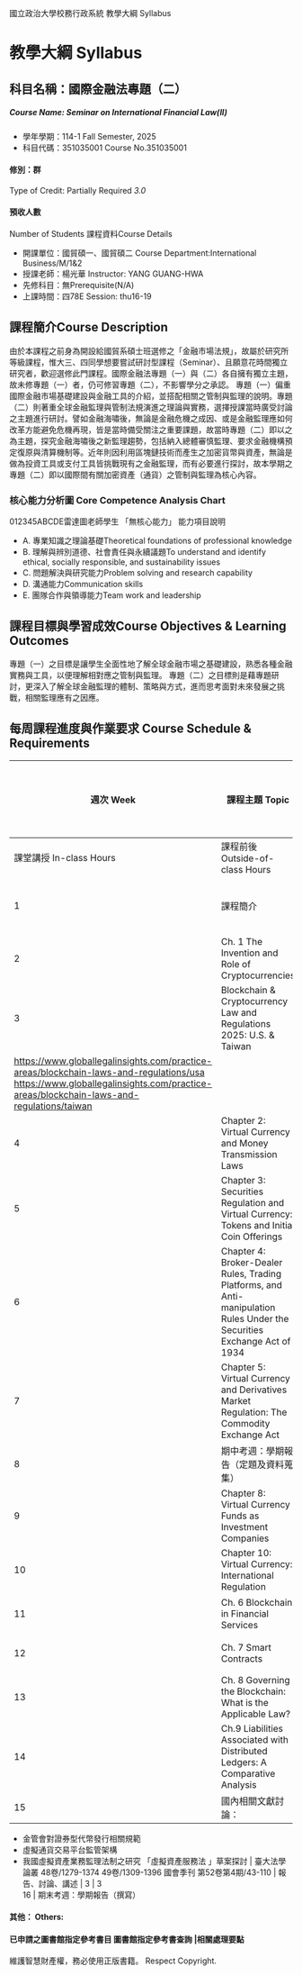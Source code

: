 國立政治大學校務行政系統 教學大綱 Syllabus
# 教學大綱 Syllabus
##  科目名稱：國際金融法專題（二）
#####  Course Name: Seminar on International Financial Law(II)
  * 學年學期：114-1 Fall Semester, 2025 
  * 科目代碼：351035001 Course No.351035001
#### 修別：群
Type of Credit: Partially Required 
_3.0_
#### 預收人數
Number of Students
課程資料Course Details
  * 開課單位：國貿碩一、國貿碩二 Course Department:International Business/M/1&2 
  * 授課老師：楊光華 Instructor: YANG GUANG-HWA 
  * 先修科目：無Prerequisite(N/A)
  * 上課時間：四78E Session: thu16-19
##  課程簡介Course Description
由於本課程之前身為開設給國貿系碩士班選修之「金融市場法規」，故屬於研究所等級課程，惟大三、四同學想要嘗試研討型課程（Seminar）、且願意花時間獨立研究者，歡迎選修此門課程。國際金融法專題（一）與（二）各自擁有獨立主題，故未修專題（一）者，仍可修習專題（二），不影響學分之承認。
專題（一）偏重國際金融市場基礎建設與金融工具的介紹，並搭配相關之管制與監理的說明。專題（二）則著重全球金融監理與管制法規演進之理論與實務，選擇授課當時廣受討論之主題進行研討。譬如金融海嘯後，無論是金融危機之成因、或是金融監理應如何改革方能避免危機再現，皆是當時備受關注之重要課題，故當時專題（二）即以之為主題，探究金融海嘯後之新監理趨勢，包括納入總體審慎監理、要求金融機構預定復原與清算機制等。近年則因利用區塊鏈技術而產生之加密貨幣與資產，無論是做為投資工具或支付工具皆挑戰現有之金融監理，而有必要進行探討，故本學期之專題（二）即以國際間有關加密資產（通貨）之管制與監理為核心內容。
###  核心能力分析圖 Core Competence Analysis Chart
012345ABCDE雷達圖老師學生
「無核心能力」 
能力項目說明
  * A. 專業知識之理論基礎Theoretical foundations of professional knowledge
  * B. 理解與辨別道德、社會責任與永續議題To understand and identify ethical, socially responsible, and sustainability issues
  * C. 問題解決與研究能力Problem solving and research capability
  * D. 溝通能力Communication skills
  * E. 團隊合作與領導能力Team work and leadership
##  課程目標與學習成效Course Objectives & Learning Outcomes 
專題（一）之目標是讓學生全面性地了解全球金融市場之基礎建設，熟悉各種金融實務與工具，以便理解相對應之管制與監理。
專題（二）之目標則是藉專題研討，更深入了解全球金融監理的體制、策略與方式，進而思考面對未來發展之挑戰，相關監理應有之因應。
##  每周課程進度與作業要求 Course Schedule & Requirements
|  週次 Week |  課程主題 Topic |  課程內容與指定閱讀 Content and Reading Assignment |  教學活動與作業 Teaching Activities and Homework |  學習投入時間 Student workload expectation  
---|---|---|---|---  
課堂講授 In-class Hours |  課程前後 Outside-of-class Hours  
1 |  課程簡介 |  由於是臨時增開課程，故本週暫無指定閱讀。 |  說明課程安排及教材綜覽 |  3 |   
2 |  Ch. 1 The Invention and Role of Cryptocurrencies |  指定書目(3) pp.1-32 |  報告、討論、講述 |  3 |  3  
3 |  Blockchain & Cryptocurrency Law and Regulations 2025:  U.S. & Taiwan  
https://www.globallegalinsights.com/practice-areas/blockchain-laws-and-regulations/usa https://www.globallegalinsights.com/practice-areas/blockchain-laws-and-regulations/taiwan |  |   
4 |  Chapter 2: Virtual Currency and Money Transmission Laws |  指定書目(2) pp. 27-62 |  報告、討論、講述 |  3 |  3  
5 |  Chapter 3: Securities Regulation and Virtual Currency: Tokens and Initial Coin Offerings |  指定書目(2) pp. 63-98 |  報告、討論、講述 |  3 |  3  
6 |  Chapter 4: Broker-Dealer Rules, Trading Platforms, and Anti-manipulation Rules Under the Securities Exchange Act of 1934 |  指定書目(2) pp. 99-123 |  報告、討論、講述 |  3 |  3  
7 |  Chapter 5: Virtual Currency and Derivatives Market Regulation: The Commodity Exchange Act |  指定書目(2) pp.125-152 |  報告、討論、講述 |  3 |  3  
8 |  期中考週：學期報告（定題及資料蒐集）  
9 |  Chapter 8: Virtual Currency Funds as Investment Companies |  指定書目(2) pp.217-247 |  報告、討論、講述 |  3 |  3  
10 |  Chapter 10: Virtual Currency: International Regulation |  指定書目(2) pp.283-304 |  報告、討論、講述 |  3 |  3  
11 |  Ch. 6 Blockchain in Financial Services |  指定書目(1) pp.148-174 |  報告、討論、講述 |  3 |  3  
12 |  Ch. 7 Smart Contracts |  指定書目(1) pp. 175-198 |  報告、討論、講述 |  3 |  3  
13 |  Ch. 8 Governing the Blockchain: What is the Applicable Law? |  指定書目(1) pp.199-218 |  報告、討論、講述 |  3 |  3  
14 |  Ch.9 Liabilities Associated with Distributed Ledgers: A Comparative Analysis |  指定書目(1) pp.219-241 |  報告、討論、講述 |  3 |  3  
15 |  國內相關文獻討論：
  * 金管會對證券型代幣發行相關規範
  * 虛擬通貨交易平台監管架構
  * 我國虛擬資產業務監理法制之研究
「虛擬資產服務法 」草案探討 |  臺大法學論叢 48卷/1279-1374 49卷/1309-1396 國會季刊 第52卷第4期/43-110 |  報告、討論、講述 |  3 |  3  
16 |  期末考週：學期報告（撰寫）  
####  其他： Others:
####  已申請之圖書館指定參考書目  圖書館指定參考書查詢 |相關處理要點
維護智慧財產權，務必使用正版書籍。 Respect Copyright.